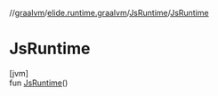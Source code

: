 //[graalvm](../../../index.md)/[elide.runtime.graalvm](../index.md)/[JsRuntime](index.md)/[JsRuntime](-js-runtime.md)

# JsRuntime

[jvm]\
fun [JsRuntime](-js-runtime.md)()
